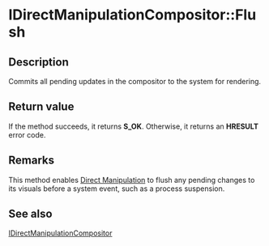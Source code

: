 # IDirectManipulationCompositor::Flush

## Description

Commits all pending updates in the compositor to the system for rendering.

## Return value

If the method succeeds, it returns **S_OK**. Otherwise, it returns an **HRESULT** error code.

## Remarks

This method enables [Direct Manipulation](https://learn.microsoft.com/previous-versions/windows/desktop/directmanipulation/direct-manipulation-portal) to flush any pending changes to its visuals before a system event, such as a process suspension.

## See also

[IDirectManipulationCompositor](https://learn.microsoft.com/previous-versions/windows/desktop/api/directmanipulation/nn-directmanipulation-idirectmanipulationcompositor)